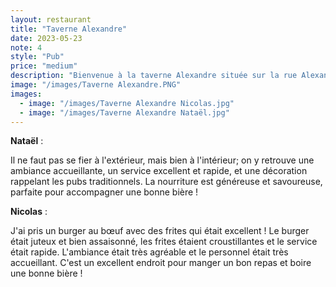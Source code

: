 ```yaml
---
layout: restaurant
title: "Taverne Alexandre"
date: 2023-05-23
note: 4
style: "Pub"
price: "medium"
description: "Bienvenue à la taverne Alexandre située sur la rue Alexandre au centre-ville de Sherbrooke ! Une très belle ambiance comme on pourrait s'attendre d'un pub !"
image: "/images/Taverne Alexandre.PNG"
images:
  - image: "/images/Taverne Alexandre Nicolas.jpg"
  - image: "/images/Taverne Alexandre Nataël.jpg"
---
```


**Nataël** :

Il ne faut pas se fier à l'extérieur, mais bien à l'intérieur; on y retrouve une ambiance accueillante, un service excellent et rapide, et une décoration rappelant les pubs traditionnels. La nourriture est généreuse et savoureuse, parfaite pour accompagner une bonne bière !

**Nicolas** :

J'ai pris un burger au bœuf avec des frites qui était excellent ! Le burger était juteux et bien assaisonné, les frites étaient croustillantes et le service était rapide. L'ambiance était très agréable et le personnel était très accueillant. C'est un excellent endroit pour manger un bon repas et boire une bonne bière ! 